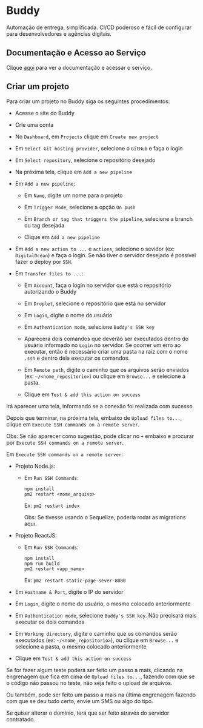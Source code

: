 # Buddy

Automação de entrega, simplificada. CI/CD poderoso e fácil de configurar para desenvolvedores e agências digitais.

## Documentação e Acesso ao Serviço

Clique [aqui](https://buddy.works) para ver a documentação e acessar o serviço.

## Criar um projeto

Para criar um projeto no Buddy siga os seguintes procedimentos:

- Acesse o site do Buddy

- Crie uma conta

- No `Dashboard`, em `Projects` clique em `Create new project`

- Em `Select Git hosting provider`, selecione o `GitHub` e faça o login

- Em `Select repository`, selecione o repositório desejado

- Na próxima tela, clique em `Add a new pipeline`

- Em `Add a new pipeline`:

  - Em `Name`, digite um nome para o projeto

  - Em `Trigger Mode`, selecione a opção `On push`

  - Em `Branch or tag that triggers the pipeline`, selecione a branch ou tag desejada

  - Clique em `Add a new pipeline`

- Em `Add a new action to ...` e `actions`, selecione o sevidor (ex: `DigitalOcean`) e faça o login. Se não tiver o servidor desejado é possível fazer o deploy por `SSH`.

- Em `Transfer files to ...`:

  - Em `Account`, faça o login no servidor que está o repositório autorizando o Buddy

  - Em `Droplet`, selecione o repositório que está no servidor

  - Em `Login`, digite o nome do usuário

  - Em `Authentication mode`, selecione `Buddy's SSH key`

  - Aparecerá dois comandos que deverão ser executados dentro do usuário informado no `Login` no servidor. Se ocorrer um erro ao executar, então é necessário criar uma pasta na raíz com o nome `.ssh` e dentro dela executar os comandos.

  - Em `Remote path`, digite o caminho que os arquivos serão enviados (ex: `~/<nome_repositorio>`) ou clique em `Browse...` e selecione a pasta.

  - Clique em `Test & add this action on success`

Irá aparecer uma tela, informando se a conexão foi realizada com sucesso.

Depois que terminar, na próxima tela, embaixo de `Upload files to...`, clique em `Execute SSH commands on a remote server`.

Obs: Se não aparecer como sugestão, pode clicar no `+` embaixo e procurar por `Execute SSH commands on a remote server`.

Em `Execute SSH commands on a remote server`:

  - Projeto Node.js:

    - Em `Run SSH Commands`:

      ```
      npm install
      pm2 restart <nome_arquivo>

      ```

      Ex: `pm2 restart index`

      Obs: Se tivesse usando o Sequelize, poderia rodar as migrations aqui.

  - Projeto ReactJS:

    - Em `Run SSH Commands`:

      ```
      npm install
      npm run build
      pm2 restart <app_name>

      ```

      Ex: `pm2 restart static-page-sever-8080`

  - Em `Hostname & Port`, digite o IP do servidor

  - Em `Login`, digite o nome do usuário, o mesmo colocado anteriormente

  - Em `Authentication mode`, selecione `Buddy's SSH key`. Não precisará mais executar os dois comandos

  - Em `Working directory`, digite o caminho que os comandos serão executados (ex: `~/<nome_repositorio>`), ou clique em `Browse...` e selecione a pasta, o mesmo colocado anteriormente

  - Clique em `Test & add this action on success`

Se for fazer algum teste poderá ser feito um passo a mais, clicando na engrenagem que fica em cima de `Upload files to...`, fazendo com que se o código não passou no teste, não seja feito o upload de arquivos.

Ou também, pode ser feito um passo a mais na última engrenagem fazendo com que se deu tudo certo, envie um SMS ou algo do tipo.

Se quiser alterar o domínio, terá que ser feito através do servidor contratado.
